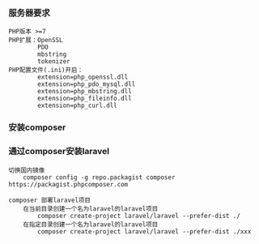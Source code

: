 ### 服务器要求
	PHP版本 >=7
	PHP扩展：OpenSSL
			PDO
			mbstring
			tokenizer
	PHP配置文件(.ini)开启：
			extension=php_openssl.dll
			extension=php_pdo_mysql.dll
			extension=php_mbstring.dll
			extension=php_fileinfo.dll
			extension=php_curl.dll

### 安装composer

### 通过composer安装laravel
	切换国内镜像
		composer config -g repo.packagist composer https://packagist.phpcomposer.com
	
	composer 部署laravel项目
		在当前目录创建一个名为laravel的laravel项目
			composer create-project laravel/laravel --prefer-dist ./
		在指定目录创建一个名为laravel的laravel项目
			composer create-project laravel/laravel --prefer-dist ./xxx
